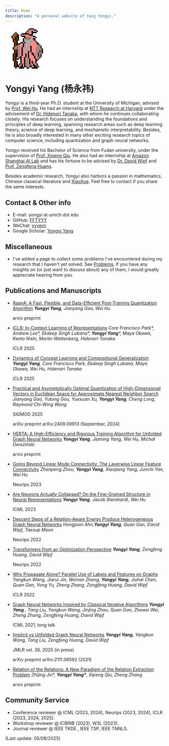 ```yaml
---
title: Home
description: "A personal website of Yang Yongyi."
---
```


<style>
#_end ~ * {
	display: none;
}
</style>

<img src="/images/partywizard.gif" style="display:inline-block;">

# Yongyi Yang (杨永祎)

Yongyi is a third-year Ph.D. student at the University of Michigan, advised by [Prof. Wei Hu](http://weihu.me/). He had an internship at [NTT Research at Harvard](https://cbs.fas.harvard.edu/research/theory/) under the advisement of [Dr. Hidenori Tanaka](https://sites.google.com/view/htanaka/home), with whom he continues collaborating closely. His research focuses on understanding the foundations and principles of deep learning, spanning research areas such as deep learning theory, science of deep learning, and mechanistic interpretability. Besides, he is also broadly interested in many other exciting research topics of computer science, including quantization and graph neural networks.

Yongyi received his Bachelor of Science from Fudan university, under the supervision of [Prof. Xipeng Qiu](https://xpqiu.github.io/). He also had an internship at [Amazon Shanghai AI Lab](https://www.amazonaws.cn/en/ailab/ "this website is too ugly...") and has his fortune to be advised by [Dr. David Wipf](http://www.davidwipf.com/) and [Prof. Zengfeng Huang](https://zengfenghuang.github.io/).

Besides academic research, Yongyi also harbors a passion in mathematics, Chinese classical literature and [XiaoXue](https://zh.wikipedia.org/wiki/%E5%B0%8F%E5%AD%B8_(%E7%B6%93%E5%AD%B8)). Feel free to contact if you share the same interests.

## Contact & Other info
+ E-mail: yongyi at umich dot edu
+ GitHub: [FFTYYY](https://github.com/FFTYYY)
+ WeChat: [yyyern](/images/wechat.jpg)
+ Google Scholar: [Yongyi Yang](https://scholar.google.com/citations?user=EmL0jD0AAAAJ&h)

## Miscellaneous

+ I've added a page to collect some problems I've encountered during my research that I haven't yet solved. See [Problems](/post/problems/). If you have any insights on (or just want to discuss about) any of them, I would greatly appreciate hearing from you.

## Publications and Manuscripts

+  [RaanA: A Fast, Flexible, and Data-Efficient Post-Training Quantization Algorithm](https://arxiv.org/abs/2504.03717)
	*__Yongyi Yang__, Jianyang Gao, Wei Hu*

	arxiv preprint

+  [ICLR: In-Context Learning of Representations](https://arxiv.org/abs/2501.00070)
	*Core Francisco Park\*, Andrew Lee\*, Ekdeep Singh Lubana\*, __Yongyi Yang__\*, Maya Okawa, Kento Nishi, Martin Wattenberg, Hidenori Tanaka*

	ICLR 2025



+  [Dynamics of Concept Learning and Compositional Generalization](https://arxiv.org/abs/2410.08309)
	*__Yongyi Yang__, Core Francisco Park, Ekdeep Singh Lubana, Maya Okawa, Wei Hu, Hidenori Tanaka*

	ICLR 2025

+  [Practical and Asymptotically Optimal Quantization of High-Dimensional Vectors in Euclidean Space for Approximate Nearest Neighbor Search](https://arxiv.org/abs/2409.09913)
	*Jianyang Gao, Yutong Gou, Yuexuan Xu, __Yongyi Yang__, Cheng Long, Raymond Chi-Wing Wong*


	<p>SIGMOD 2025<p>

	<p>arXiv preprint arXiv:2409.09913 (September, 2024)<p>


+   [HERTA: A High-Efficiency and Rigorous Training Algorithm for Unfolded Graph Neural Networks](https://arxiv.org/abs/2403.18142)
	*__Yongyi Yang__, Jiaming Yang, Wei Hu, Michał Dereziński*

	arxiv preprint

+   [Going Beyond Linear Mode Connectivity: The Layerwise Linear Feature Connectivity](https://arxiv.org/abs/2307.08286)
	*Zhanpeng Zhou, __Yongyi Yang__, Xiaojiang Yang, Junchi Yan, Wei Hu*

	Neurips 2023

+   [Are Neurons Actually Collapsed? On the Fine-Grained Structure in Neural Representations](https://arxiv.org/abs/2306.17105)
	*__Yongyi Yang__, Jacob Steinhardt, Wei Hu*

	ICML 2023


+   [Descent Steps of a Relation-Aware Energy Produce Heterogeneous Graph Neural Networks](https://arxiv.org/abs/2206.11081)
	*Hongjoon Ahn,__Yongyi Yang__, Quan Gan, David Wipf, Taesup Moon*

	Neurips 2022

+	[Transformers from an Optimization Perspective](https://arxiv.org/abs/2205.13891)
	*__Yongyi Yang__, Zengfeng Huang, David Wipf*

	Neurips 2022

+	[Why Propagate Alone? Parallel Use of Labels and Features on Graphs](https://arxiv.org/abs/2110.07190)
	*Yangkun Wang, Jiarui Jin, Weinan Zhang, __Yongyi Yang__, Jiuhai Chen, Quan Gan, Yong Yu, Zheng Zhang, Zengfeng Huang, David Wipf*

	ICLR 2022

+	[Graph Neural Networks Inspired by Classical Iterative Algorithms](https://arxiv.org/abs/2103.06064)
	*__Yongyi Yang__ , Tang Liu, Yangkun Wang, Jinjing Zhou, Quan Gan, Zhewei Wei, Zheng Zhang, Zengfeng Huang, David Wipf*

	ICML 2021, long talk

+	[Implicit vs Unfolded Graph Neural Networks](https://arxiv.org/abs/2111.06592)
	*__Yongyi Yang__, Yangkun Wang, Tang Liu, Zengfeng Huang, David Wipf*

	JMLR vol. 26, 2025 (in press)

	arXiv preprint arXiv:2111.06592 (2021)

+	[Relation of the Relations: A New Paradigm of the Relation Extraction Problem](https://arxiv.org/abs/2006.03719)
	*Zhijing Jin\*, __Yongyi Yang\*__, Xipeng Qiu, Zheng Zhang*

	arxiv preprint 


## Community Service
 - Conference reviewer @ ICML (2023, 2024), Neurips (2023, 2024), ICLR (2023, 2024, 2025).
 - Workshop reviewer @ ICBINB (2023), W3L (2023).
 - Journal reviewer @ IEEE TKDE , IEEE TSP, IEEE TNNLS.

(Last update: 05/08/2025)

<div id="_end"></div>